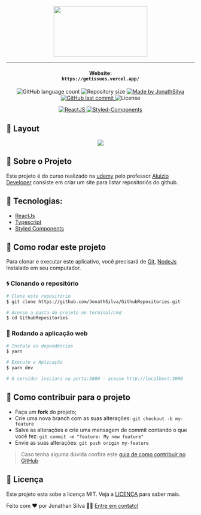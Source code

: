<div align="center">
<img margin:"0px" "Get-Issues" width="250px" height="135px" src="https://i.imgur.com/XRSJ7GV.png">
</div><hr/>

#### <div align="center"> Website: </br> ``https://getissues.vercel.app/`` </div>

<p align="center">

<img alt="GitHub language count" src="https://img.shields.io/github/languages/count/JonathSilva/GithubRepositories">

<img alt="Repository size" src="https://img.shields.io/github/repo-size/JonathSilva/GithubRepositories">

<a href="https://www.linkedin.com/in/jonathsilva/">
    <img alt="Made by JonathSilva" src="https://img.shields.io/badge/made%20by-JonathSilva-blue">
</a>

<a href="https://github.com/JonathSilva/GithubRepositories/commits/main">
    <img alt="GitHub last commit" src="https://img.shields.io/github/last-commit/JonathSilva/GithubRepositories?color=blue">
</a>

<img alt="License" src="https://img.shields.io/badge/license-MIT-brightgreen?color=blue">

</p>

<p align="center">

<a href="https://reactjs.org/">
  <img alt="ReactJS" src="https://img.shields.io/static/v1?color=blue&label=React&message=JS&?style=plastic&logo=React">
</a>
  <a href="https://styled-components.com/">
   <img alt="Styled-Components"  src="https://img.shields.io/badge/style-%F0%9F%92%85%20styled--components-orange.svg?colorB=daa357&colorA=db748e">
  </a>

</p>

## 🎨 Layout

<div align="center">
<img margin:"0px" "Get-Issues" src="https://i.imgur.com/K2cDPG5.png">
</div>

## 🚀 Sobre o Projeto

Este projeto é do curso realizado na [udemy](https://www.udemy.com/course/curso-pratico-react-e-nextjs-essencial-com-typescript/) pelo professor [Aluizio Developer](https://github.com/aluiziodeveloper) consiste em criar um site para listar repositoriós do github.

## 🔨 Tecnologias:

- [ReactJs][reactjs]
- [Typescript][typescript]
- [Styled Components][styled]

<!-- ## 📋 Implementações

- [✔️] Estruturar o site.
- [✔️] Responsividade.
- [✔️] Criar o componente de Hobbies.
- [❌] Modo claro -->

## 🚀 Como rodar este projeto

Para clonar e executar este aplicativo, você precisará de [Git](https://git-scm.com), [NodeJs][nodejs] Instalado em seu computador.

### 🌀 Clonando o repositório

```bash
# Clone este repositório
$ git clone https://github.com/JonathSilva/GithubRepositories.git

# Acesse a pasta do projeto no terminal/cmd
$ cd GithubRepositories

```

### 🧭 Rodando a aplicação web

```bash
# Instale as dependências
$ yarn

# Execute a Aplicação
$ yarn dev

# O servidor iniciara na porta:3000 - acesse http://localhost:3000
```

## 🤔 Como contribuir para o projeto

- Faça um **fork** do projeto;
- Crie uma nova branch com as suas alterações: `git checkout -b my-feature`
- Salve as alterações e crie uma mensagem de commit contando o que você fez: `git commit -m "feature: My new feature"`
- Envie as suas alterações: `git push origin my-feature`

> Caso tenha alguma dúvida confira este [guia de como contribuir no GitHub](https://github.com/firstcontributions/first-contributions)

## 📝 Licença

Este projeto esta sobe a licença MIT. Veja a [LICENÇA][license] para saber mais.

Feito com ❤️ por Jonathan Silva 👋🏽 [Entre em contato!](https://www.linkedin.com/in/jonathsilva)

[nodejs]: https://nodejs.org/
[express]: https://expressjs.com/
[uuidv4]: https://www.npmjs.com/package/uuidv4
[nodemon]: https://www.npmjs.com/package/nodemon
[rs]: https://rocketseat.com.br

[scss]:[https://sass-lang.com/]
[license]: https://opensource.org/licenses/MIT
[postgres]: https://www.postgresql.org/
[multer]: https://www.npmjs.com/package/multer
[reactjs]: https://reactjs.org/
[babel]: https://babeljs.io/
[webpack]: https://webpack.js.org/
[license]: https://opensource.org/licenses/MIT
[typescript]: https://www.typescriptlang.org/
[styled]: https://styled-components.com/
